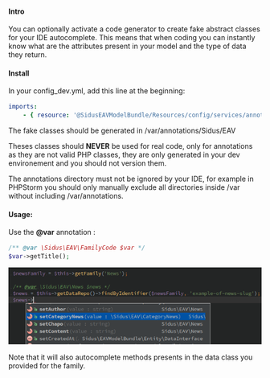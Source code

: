 #### Intro

You can optionally activate a code generator to create fake abstract classes for your IDE autocomplete.
This means that when coding you can instantly know what are the attributes present in your model and the type of data
they return.

#### Install

In your config_dev.yml, add this line at the beginning:

````yml
imports:
    - { resource: '@SidusEAVModelBundle/Resources/config/services/annotation_generator.yml' }
````

The fake classes should be generated in /var/annotations/Sidus/EAV

Theses classes should __NEVER__ be used for real code, only for annotations as they are not valid
PHP classes, they are only generated in your dev environement and you should not version them.

The annotations directory must not be ignored by your IDE, for example in PHPStorm you should only
manually exclude all directories inside /var without including /var/annotations.

#### Usage:

Use the __@var__ annotation :

````php
/** @var \Sidus\EAV\FamilyCode $var */
$var->getTitle();
````

![Autocomplete Example](assets/autocomplete_example.png)

Note that it will also autocomplete methods presents in the data class you provided for the
family.
